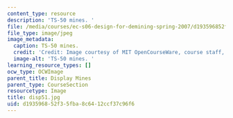 ```yaml
---
content_type: resource
description: 'TS-50 mines. '
file: /media/courses/ec-s06-design-for-demining-spring-2007/d193596852f35fba8c6412ccf37c96f6_disp51.jpg
file_type: image/jpeg
image_metadata:
  caption: TS-50 mines.
  credit: 'Credit: Image courtesy of MIT OpenCourseWare, course staff, and students.'
  image-alt: 'TS-50 mines. '
learning_resource_types: []
ocw_type: OCWImage
parent_title: Display Mines
parent_type: CourseSection
resourcetype: Image
title: disp51.jpg
uid: d1935968-52f3-5fba-8c64-12ccf37c96f6
---
```

